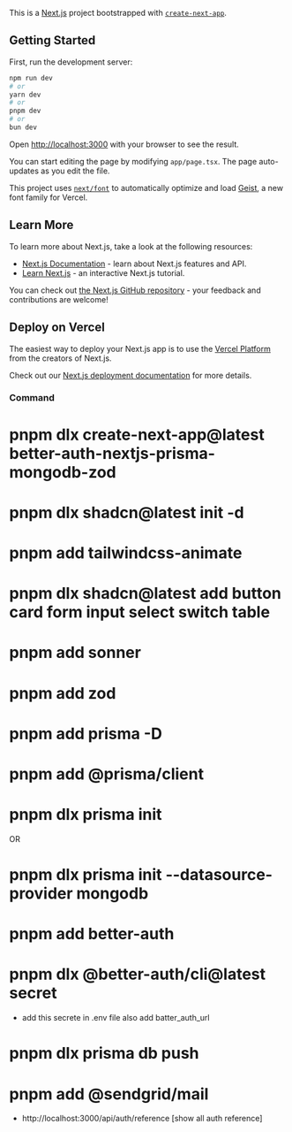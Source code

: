 This is a [Next.js](https://nextjs.org) project bootstrapped with [`create-next-app`](https://nextjs.org/docs/app/api-reference/cli/create-next-app).

## Getting Started

First, run the development server:

```bash
npm run dev
# or
yarn dev
# or
pnpm dev
# or
bun dev
```

Open [http://localhost:3000](http://localhost:3000) with your browser to see the result.

You can start editing the page by modifying `app/page.tsx`. The page auto-updates as you edit the file.

This project uses [`next/font`](https://nextjs.org/docs/app/building-your-application/optimizing/fonts) to automatically optimize and load [Geist](https://vercel.com/font), a new font family for Vercel.

## Learn More

To learn more about Next.js, take a look at the following resources:

- [Next.js Documentation](https://nextjs.org/docs) - learn about Next.js features and API.
- [Learn Next.js](https://nextjs.org/learn) - an interactive Next.js tutorial.

You can check out [the Next.js GitHub repository](https://github.com/vercel/next.js) - your feedback and contributions are welcome!

## Deploy on Vercel

The easiest way to deploy your Next.js app is to use the [Vercel Platform](https://vercel.com/new?utm_medium=default-template&filter=next.js&utm_source=create-next-app&utm_campaign=create-next-app-readme) from the creators of Next.js.

Check out our [Next.js deployment documentation](https://nextjs.org/docs/app/building-your-application/deploying) for more details.


### Command ###
# pnpm dlx create-next-app@latest better-auth-nextjs-prisma-mongodb-zod

# pnpm dlx shadcn@latest init -d
# pnpm add tailwindcss-animate
# pnpm dlx shadcn@latest add button card form input select switch table
# pnpm add sonner 
# pnpm add zod
# pnpm add prisma -D
# pnpm add  @prisma/client 

# pnpm dlx prisma init
OR 
# pnpm dlx prisma init --datasource-provider mongodb

# pnpm add better-auth
# pnpm dlx @better-auth/cli@latest secret 
* add this secrete in .env file also add batter_auth_url 
# pnpm dlx prisma db push
# pnpm add @sendgrid/mail
* http://localhost:3000/api/auth/reference [show all auth reference]